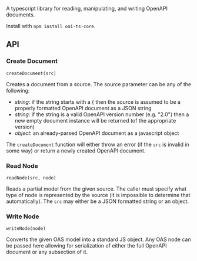 A typescript library for reading, manipulating, and writing OpenAPI documents.

Install with `npm install oai-ts-core`.

## API

### Create Document
`createDocument(src)`

Creates a document from a source.  The source parameter can be any of the following:

* _string_: if the string starts with a { then the source is assumed to be a properly
formatted OpenAPI document as a JSON string
* _string_: if the string is a valid OpenAPI version number (e.g. "2.0") then a new
empty document instance will be returned (of the appropriate version)
* _object_: an already-parsed OpenAPI document as a javascript object

The `createDocument` function will either throw an error (if the `src` is invalid in
some way) or return a newly created OpenAPI document.

### Read Node
`readNode(src, node)`

Reads a partial model from the given source.  The caller must specify what type of
node is represented by the source (it is impossible to determine that automatically).
The `src` may either be a JSON formatted string or an object.


### Write Node
`writeNode(node)`

Converts the given OAS model into a standard JS object.  Any OAS node can be
passed here allowing for serialization of either the full OpenAPI document or
any subsection of it.
